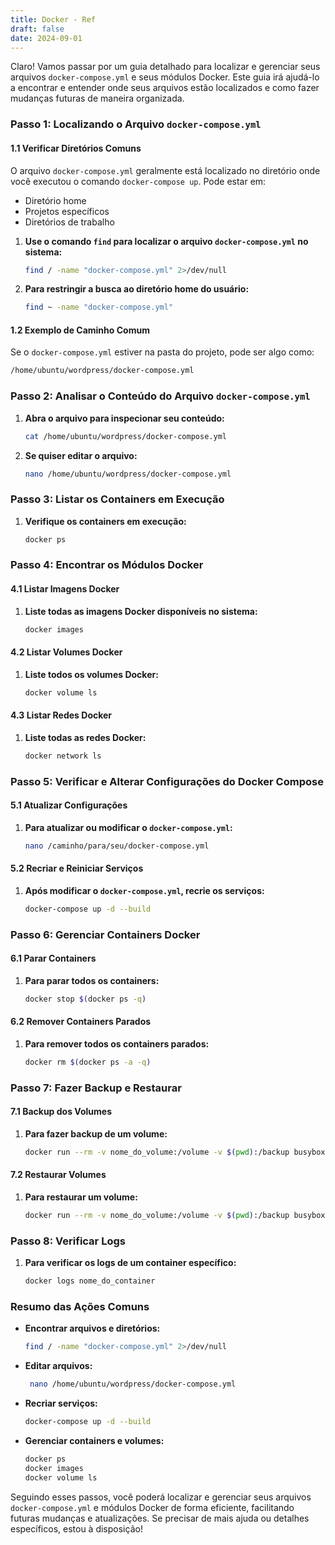 ```yaml
---
title: Docker - Ref
draft: false
date: 2024-09-01
---
```

Claro! Vamos passar por um guia detalhado para localizar e gerenciar seus arquivos `docker-compose.yml` e seus módulos Docker. Este guia irá ajudá-lo a encontrar e entender onde seus arquivos estão localizados e como fazer mudanças futuras de maneira organizada.

### Passo 1: Localizando o Arquivo `docker-compose.yml`

#### 1.1 Verificar Diretórios Comuns
O arquivo `docker-compose.yml` geralmente está localizado no diretório onde você executou o comando `docker-compose up`. Pode estar em:

- Diretório home
- Projetos específicos
- Diretórios de trabalho

1. **Use o comando `find` para localizar o arquivo `docker-compose.yml` no sistema:**
   ```sh
   find / -name "docker-compose.yml" 2>/dev/null
   ```

2. **Para restringir a busca ao diretório home do usuário:**
   ```sh
   find ~ -name "docker-compose.yml"
   ```

#### 1.2 Exemplo de Caminho Comum

Se o `docker-compose.yml` estiver na pasta do projeto, pode ser algo como:
```sh
/home/ubuntu/wordpress/docker-compose.yml

```

### Passo 2: Analisar o Conteúdo do Arquivo `docker-compose.yml`

1. **Abra o arquivo para inspecionar seu conteúdo:**
   ```sh
   cat /home/ubuntu/wordpress/docker-compose.yml

   ```

2. **Se quiser editar o arquivo:**
   ```sh
   nano /home/ubuntu/wordpress/docker-compose.yml

   ```

### Passo 3: Listar os Containers em Execução

1. **Verifique os containers em execução:**
   ```sh
   docker ps
   ```

### Passo 4: Encontrar os Módulos Docker

#### 4.1 Listar Imagens Docker

1. **Liste todas as imagens Docker disponíveis no sistema:**
   ```sh
   docker images
   ```

#### 4.2 Listar Volumes Docker

1. **Liste todos os volumes Docker:**
   ```sh
   docker volume ls
   ```

#### 4.3 Listar Redes Docker

1. **Liste todas as redes Docker:**
   ```sh
   docker network ls
   ```

### Passo 5: Verificar e Alterar Configurações do Docker Compose

#### 5.1 Atualizar Configurações

1. **Para atualizar ou modificar o `docker-compose.yml`:**
   ```sh
   nano /caminho/para/seu/docker-compose.yml
   ```

#### 5.2 Recriar e Reiniciar Serviços

1. **Após modificar o `docker-compose.yml`, recrie os serviços:**
   ```sh
   docker-compose up -d --build
   ```

### Passo 6: Gerenciar Containers Docker

#### 6.1 Parar Containers

1. **Para parar todos os containers:**
   ```sh
   docker stop $(docker ps -q)
   ```

#### 6.2 Remover Containers Parados

1. **Para remover todos os containers parados:**
   ```sh
   docker rm $(docker ps -a -q)
   ```

### Passo 7: Fazer Backup e Restaurar

#### 7.1 Backup dos Volumes

1. **Para fazer backup de um volume:**
   ```sh
   docker run --rm -v nome_do_volume:/volume -v $(pwd):/backup busybox tar cvf /backup/nome_do_volume.tar /volume
   ```

#### 7.2 Restaurar Volumes

1. **Para restaurar um volume:**
   ```sh
   docker run --rm -v nome_do_volume:/volume -v $(pwd):/backup busybox tar xvf /backup/nome_do_volume.tar -C /
   ```

### Passo 8: Verificar Logs

1. **Para verificar os logs de um container específico:**
   ```sh
   docker logs nome_do_container
   ```

### Resumo das Ações Comuns

- **Encontrar arquivos e diretórios:**
  ```sh
  find / -name "docker-compose.yml" 2>/dev/null
  ```

- **Editar arquivos:**
  ```sh
   nano /home/ubuntu/wordpress/docker-compose.yml
  ```

- **Recriar serviços:**
  ```sh
  docker-compose up -d --build
  ```

- **Gerenciar containers e volumes:**
  ```sh
  docker ps
  docker images
  docker volume ls
  ```

Seguindo esses passos, você poderá localizar e gerenciar seus arquivos `docker-compose.yml` e módulos Docker de forma eficiente, facilitando futuras mudanças e atualizações. Se precisar de mais ajuda ou detalhes específicos, estou à disposição!

